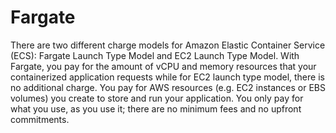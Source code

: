 # Fargate

There are two different charge models for Amazon Elastic Container Service (ECS): Fargate Launch Type Model and EC2 Launch Type Model. With Fargate, you pay for the amount of vCPU and memory resources that your containerized application requests while for EC2 launch type model, there is no additional charge. You pay for AWS resources (e.g. EC2 instances or EBS volumes) you create to store and run your application. You only pay for what you use, as you use it; there are no minimum fees and no upfront commitments.

